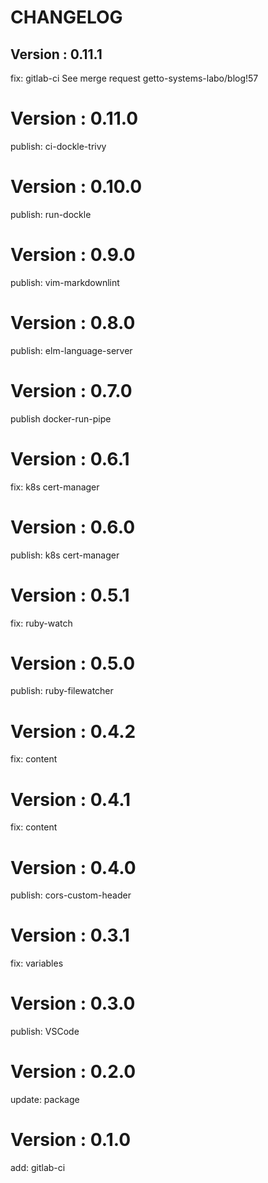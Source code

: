 # CHANGELOG

## Version : 0.11.1

fix: gitlab-ci See merge request getto-systems-labo/blog!57

# Version : 0.11.0

publish: ci-dockle-trivy

# Version : 0.10.0

publish: run-dockle

# Version : 0.9.0

publish: vim-markdownlint

# Version : 0.8.0

publish: elm-language-server

# Version : 0.7.0

publish docker-run-pipe

# Version : 0.6.1

fix: k8s cert-manager

# Version : 0.6.0

publish: k8s cert-manager

# Version : 0.5.1

fix: ruby-watch

# Version : 0.5.0

publish: ruby-filewatcher

# Version : 0.4.2

fix: content

# Version : 0.4.1

fix: content

# Version : 0.4.0

publish: cors-custom-header

# Version : 0.3.1

fix: variables

# Version : 0.3.0

publish: VSCode

# Version : 0.2.0

update: package

# Version : 0.1.0

add: gitlab-ci


